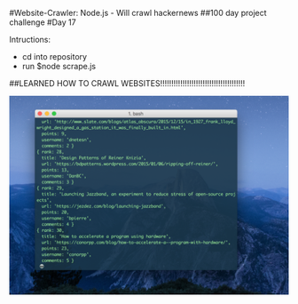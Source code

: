#Website-Crawler: Node.js - Will crawl hackernews
##100 day project challenge
#Day 17

Intructions:
- cd into repository
- run $node scrape.js

##LEARNED HOW TO CRAWL WEBSITES!!!!!!!!!!!!!!!!!!!!!!!!!!!!!!!!!!!!!! 

![screenshot](https://github.com/kennybatista/website-crawler/blob/master/screenshot.png)
